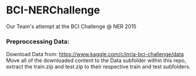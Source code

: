# BCI-NERChallenge
Our Team's attempt at the BCI Challenge @ NER 2015

### Preproccessing Data:
Download Data from: https://www.kaggle.com/c/inria-bci-challenge/data
Move all of the downloaded content to the Data subfolder within this repo, extract the train.zip and test.zip to their respective train and test subfolders.
